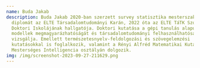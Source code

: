 ```yaml
---
name: Buda Jakab
description: Buda Jakab 2020-ban szerzett survey statisztika mesterszakos
  diplomát az ELTE Társadalomtudományi Karán, 2022 óta az ELTE TáTK Szociológia
  Doktori Iskolájának hallgatója. Doktori kutatása a gépi tanulás alapú nyelvi
  modellek megmagyarázhatóságát és társadalomtudományi felhasználhatóságát
  vizsgálja. Emellett természetesnyelv-feldolgozási és szövegelemzési
  kutatásokkal is foglalkozik, valamint a Rényi Alfréd Matematikai Kutatóintézet
  Mesterséges Intelligencia osztályán dolgozik.
img: /img/screenshot-2023-09-27-211629.png
---
```

